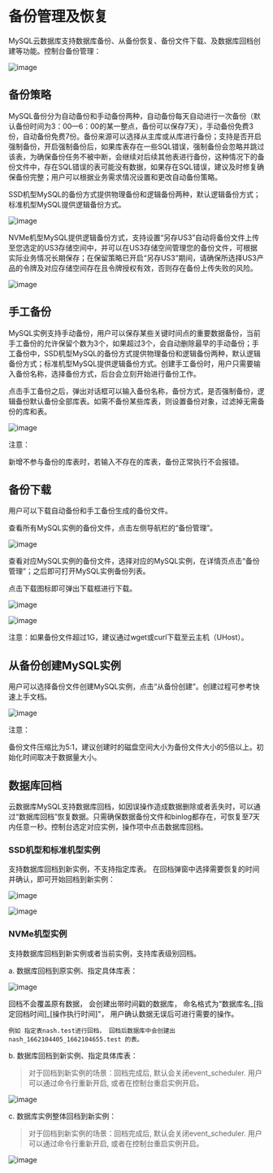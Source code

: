 

# 备份管理及恢复

MySQL云数据库支持数据库备份、从备份恢复、备份文件下载、及数据库回档创建等功能。控制台备份管理：

![image](/images/backup202001.png)

## 备份策略

MySQL备份分为自动备份和手动备份两种，自动备份每天自动进行一次备份（默认备份时间为3：00—6：00的某一整点，备份可以保存7天），手动备份免费3份，自动备份免费7份。备份来源可以选择从主库或从库进行备份；支持是否开启强制备份，开启强制备份后，如果库表存在一些SQL错误，强制备份会忽略并跳过该表，为确保备份任务不被中断，会继续对后续其他表进行备份，这种情况下的备份文件中，存在SQL错误的表可能没有数据，如果存在SQL错误，建议及时修复确保备份完整；用户可以根据业务需求情况设置和更改自动备份策略。

SSD机型MySQL的备份方式提供物理备份和逻辑备份两种，默认逻辑备份方式；标准机型MySQL提供逻辑备份方式。

![image](/images/自动备份策略.png)

NVMe机型MySQL提供逻辑备份方式，支持设置“另存US3”自动将备份文件上传至您选定的US3存储空间中，并可以在US3存储空间管理您的备份文件，可根据实际业务情况长期保存；在保留策略已开启“另存US3”期间，请确保所选择US3产品的令牌及对应存储空间存在且令牌授权有效，否则存在备份上传失败的风险。

![image](/images/mysql202006001.png)

## 手工备份

MySQL实例支持手动备份，用户可以保存某些关键时间点的重要数据备份，当前手工备份的允许保留个数为3个，如果超过3个，会自动删除最早的手动备份；手工备份中，SSD机型MySQL的备份方式提供物理备份和逻辑备份两种，默认逻辑备份方式；标准机型MySQL提供逻辑备份方式。创建手工备份时，用户只需要输入备份名称，选择备份方式，后台会立刻开始进行备份工作。

点击手工备份之后，弹出对话框可以输入备份名称，备份方式，是否强制备份，逻辑备份默认备份全部库表。如需不备份某些库表，则设置备份对象，过滤掉无需备份的库和表。

![image](/images/备份策略.png)

注意：

新增不参与备份的库表时，若输入不存在的库表，备份正常执行不会报错。

## 备份下载

用户可以下载自动备份和手工备份生成的备份文件。

查看所有MySQL实例的备份文件，点击左侧导航栏的“备份管理”。

![image](/images/backup202000.png)

查看对应MySQL实例的备份文件，选择对应的MySQL实例，在详情页点击“备份管理”；之后即可打开MySQL实例备份列表。

点击下载图标即可弹出下载框进行下载。

![image](/images/backup202001.png)

![image](/images/下载备份.png)

注意：如果备份文件超过1G，建议通过wget或curl下载至云主机（UHost）。

## 从备份创建MySQL实例

用户可以选择备份文件创建MySQL实例，点击“从备份创建”。创建过程可参考快速上手文档。

![image](/images/backup202000.png)

注意：

备份文件压缩比为5:1，建议创建时的磁盘空间大小为备份文件大小的5倍以上。初始化时间取决于数据量大小。

## 数据库回档

云数据库MySQL支持数据库回档，如因误操作造成数据删除或者丢失时，可以通过“数据库回档”恢复数据。只需确保数据备份文件和binlog都存在，可恢复至7天内任意一秒。控制台选定对应实例，操作项中点击数据库回档。

### SSD机型和标准机型实例

支持数据库回档到新实例，不支持指定库表。 在回档弹窗中选择需要恢复的时间并确认，即可开始回档到新实例：

![image](/images/mysqlbackup1.png)

![image](/images/mysqlbackup2.png)

### NVMe机型实例

支持数据库回档到新实例或者当前实例，支持库表级别回档。

a. 数据库回档到原实例、指定具体库表：

![image](/images/backup15001.png)

回档不会覆盖原有数据， 会创建出带时间戳的数据库， 命名格式为“数据库名_[指定回档时间]_[操作执行时间]"， 用户确认数据无误后可进行需要的操作。

```
例如 指定表nash.test进行回档， 回档后数据库中会创建出 nash_1662104405_1662104655.test 的表。
```

b. 数据库回档到新实例、指定具体库表：

> 对于回档到新实例的场景：回档完成后, 默认会关闭event_scheduler. 用户可以通过命令行重新开启, 或者在控制台重启实例开启。

![image](/images/backup15002.png)

c. 数据库实例整体回档到新实例：

> 对于回档到新实例的场景：回档完成后, 默认会关闭event_scheduler. 用户可以通过命令行重新开启, 或者在控制台重启实例开启。

![image](/images/backup15003.png)




